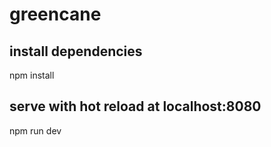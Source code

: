 # greencane


## install dependencies
npm install

## serve with hot reload at localhost:8080
npm run dev

